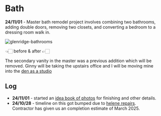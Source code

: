 # Bath

**24/11/01** - Master bath remodel project involves combining two bathrooms, adding double doors, removing two closets, and converting a bedroom to a dressing room walk in. 


![glenridge-bathrooms](/img/glenridge-bathrooms.jpg)
<div style={{display: 'flex',  justifyContent:'center', alignItems:'center', marginBottom:'20px'}}>👈🏻 before & after 👉🏻</div>

The secondary vanity in the master was a previous addition which will be removed. Ginny will be taking the upstairs office and I will be moving mine into the [den as a studio](/notes/house/studio)

## Log

- **24/11/01** - started an [idea book of photos](https://www.houzz.com/ideabooks/178757457/list/bathroom) for finishing and other details.
- **24/10/28** - timeline on this got bumped due to [helene repairs](/notes/house/helene). Contractor has given us an completion estimate of March 2025.

